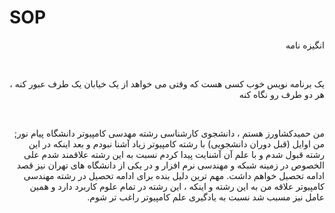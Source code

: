 # SOP

<!DOCTYPE html>
<html>
 
<head>
<p dir="rtl" align="right"> انگیزه نامه </p>
<br>
</head>

<body>
<p dir="rtl" align="right">یک برنامه نویس خوب کسی هست که وقتی می خواهد از یک خیابان یک طرف عبور کنه ، هر دو طرف رو نگاه کنه</p>
<br>
<p dir="rtl" align="right">من حمیدکشاورز هستم ، دانشجوی کارشناسی رشته مهدسی کامپیوتر دانشگاه پیام نور; من اوایل (قبل دوران دانشجویی) با رشته کامپیوتر زیاد آشنا نبودم و بعد اینکه در این رشته قبول شدم و با علم آن آشنایت پیدا کردم نسبت به این رشته علاقمند شدم علی الخصوص در زمینه شبکه و مهندسی نرم افزار و در یکی از دانشگاه های تهران نیز قصد ادامه تحصیل خواهم داشت. مهم ترین دلیل بنده برای ادامه تحصیل در رشته مهندسی کامپیوتر علاقه من به این رشته و اینکه ، این رشته در تمام علوم کاربرد دارد و همین عامل نیز مسبب شد نسبت به یادگیری علم کامپیوتر راغب تر شوم.
</p>
<br>
</body>

</html>                                                         
                                         

